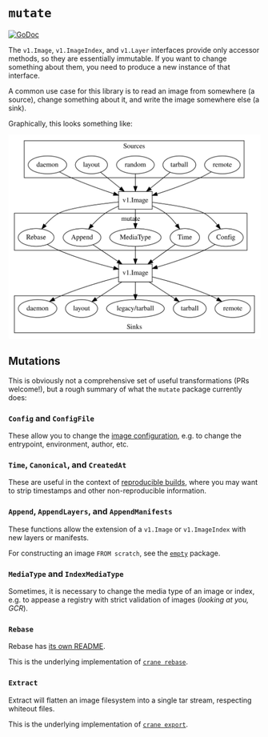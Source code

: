 # `mutate`

[![GoDoc](https://godoc.org/github.com/NewsYoung/go-containerregistry/pkg/v1/mutate?status.svg)](https://godoc.org/github.com/NewsYoung/go-containerregistry/pkg/v1/mutate)

The `v1.Image`, `v1.ImageIndex`, and `v1.Layer` interfaces provide only
accessor methods, so they are essentially immutable. If you want to change
something about them, you need to produce a new instance of that interface.

A common use case for this library is to read an image from somewhere (a source),
change something about it, and write the image somewhere else (a sink).

Graphically, this looks something like:

<p align="center">
  <img src="/images/mutate.dot.svg" />
</p>

## Mutations

This is obviously not a comprehensive set of useful transformations (PRs welcome!),
but a rough summary of what the `mutate` package currently does:

### `Config` and `ConfigFile`

These allow you to change the [image configuration](https://github.com/opencontainers/image-spec/blob/master/config.md#properties),
e.g. to change the entrypoint, environment, author, etc.

### `Time`, `Canonical`, and `CreatedAt`

These are useful in the context of [reproducible builds](https://reproducible-builds.org/),
where you may want to strip timestamps and other non-reproducible information.

### `Append`, `AppendLayers`, and `AppendManifests`

These functions allow the extension of a `v1.Image` or `v1.ImageIndex` with
new layers or manifests.

For constructing an image `FROM scratch`, see the [`empty`](/pkg/v1/empty) package.

### `MediaType` and `IndexMediaType`

Sometimes, it is necessary to change the media type of an image or index,
e.g. to appease a registry with strict validation of images (_looking at you, GCR_).

### `Rebase`

Rebase has [its own README](/cmd/crane/rebase.md).

This is the underlying implementation of [`crane rebase`](https://github.com/NewsYoung/go-containerregistry/blob/main/cmd/crane/doc/crane_rebase.md).

### `Extract`

Extract will flatten an image filesystem into a single tar stream,
respecting whiteout files.

This is the underlying implementation of [`crane export`](https://github.com/NewsYoung/go-containerregistry/blob/main/cmd/crane/doc/crane_export.md).
